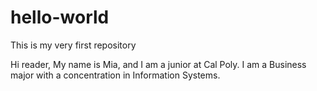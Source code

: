 # hello-world
This is my very first repository

Hi reader,
My name is Mia, and I am a junior at Cal Poly. I am a Business major with a concentration in Information Systems.
